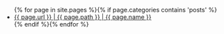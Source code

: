 <ul>{% for page in site.pages %}{% if page.categories contains 'posts' %}
      <li>
        <a href="{{ page.url }}">{{ page.url }} | {{ page.path }} | {{ page.name }}</a>
      </li>{% endif %}{% endfor %}
    </ul>
